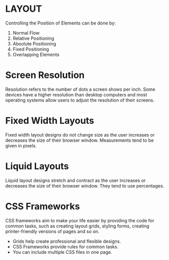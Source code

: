 # LAYOUT
Controlling the Position of Elements can be done by:

1. Normal Flow
2. Relative Positioning
3. Absolute Positioning
4. Fixed Positioning
5. Overlapping Elements

# Screen Resolution
Resolution refers to the number of dots a screen shows per inch. Some devices have a higher resolution than desktop computers and most operating systems allow users to adjust the resolution of their screens.

# Fixed Width Layouts
Fixed width layout designs do not change size as the user increases
or decreases the size of their browser window. Measurements tend to be given in pixels.

# Liquid Layouts
Liquid layout designs stretch and contract as the user increases or decreases the size of their browser window. They tend to use percentages.

# CSS Frameworks
CSS frameworks aim to make your life easier by providing the code for common tasks, such as creating layout grids, styling forms, creating printer-friendly versions of pages and so on. 

- Grids help create professional and flexible designs.
- CSS Frameworks provide rules for common tasks.
- You can include multiple CSS files in one page.